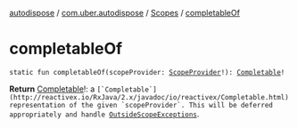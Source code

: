[autodispose](../../index.md) / [com.uber.autodispose](../index.md) / [Scopes](index.md) / [completableOf](./completable-of.md)

# completableOf

`static fun completableOf(scopeProvider: `[`ScopeProvider`](../-scope-provider/index.md)`!): `[`Completable`](http://reactivex.io/RxJava/2.x/javadoc/io/reactivex/Completable.html)`!`

**Return**
[Completable](http://reactivex.io/RxJava/2.x/javadoc/io/reactivex/Completable.html)!: a ``[`Completable`](http://reactivex.io/RxJava/2.x/javadoc/io/reactivex/Completable.html) representation of the given `scopeProvider`. This will be deferred appropriately and handle ``[`OutsideScopeExceptions`](../-outside-scope-exception/index.md).

